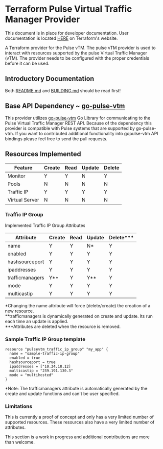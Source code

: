# Terraform Pulse Virtual Traffic Manager Provider

This document is in place for developer documentation.  User documentation is located [HERE](https://www.terraform.io/docs/providers/pulsevtm/) on Terraform's website.

A Terraform provider for the Pulse vTM.  The pulse vTM provider is used to interact with resources supported by the pulse Virtual Traffic Manager (vTM).
The provider needs to be configured with the proper credentials before it can be used.

## Introductory Documentation

Both [README.md](../../../README.md) and [BUILDING.md](../../../BUILDING.md) should be read first!

## Base API Dependency ~ [go-pulse-vtm](https://github.com/sky-uk/go-pulse-vtm)

This provider utilizes [go-pulse-vtm](https://github.com/sky-uk/go-pulse-vtm) Go Library for communicating to the Pulse Virtual Traffic Manager REST API.
Because of the dependency this provider is compatible with Pulse systems that are supported by go-pulse-vtm. If you want to contributed additional functionality into gopulse-vtm API bindings
please feel free to send the pull requests.


## Resources Implemented
| Feature                 | Create | Read  | Update  | Delete |
|-------------------------|--------|-------|---------|--------|
| Monitor                 |   Y    |   Y   |    N    |   Y    |
| Pools                   |   N    |   N   |    N    |   N    |
| Traffic IP              |   Y    |   Y   |    Y    |   Y    |
| Virtual Server          |   N    |   N   |    N    |   N    |


### Traffic IP Group

Implemented Traffic IP Group Attributes  
  
| Attribute       | Create | Read | Update | Delete*** |  
|-----------------|--------|------|--------|-----------|  
| name            |    Y   |   Y  |   N*   |   Y       |  
| enabled         |    Y   |   Y  |   Y    |   Y       |  
| hashsourceport  |    Y   |   Y  |   Y    |   Y       |  
| ipaddresses     |    Y   |   Y  |   Y    |   Y       |  
| trafficmanagers |    Y** |   Y  |   Y**  |   Y       |  
| mode            |    Y   |   Y  |   Y    |   Y       |  
| multicastip     |    Y   |   Y  |   Y    |   Y       |  
  
   
*Changing the name attribute will force (delete/create) the creation of a new resource.  
**trafficmanagers is dynamically generated on create and update. Its run each time an update is applied.  
***Attributes are deleted when the resource is removed.  

### Sample Traffic IP Group template

```   
resource "pulsevtm_traffic_ip_group" "my_app" {
  name = "sample-traffic-ip-group"
  enabled = true
  hashsourceport = true
  ipaddresses = ["10.34.10.12]
  multicastip = "239.191.130.3"
  mode = "multihosted"
}
```   

*Note: The trafficmanagers attribute is automatically generated by the create and update functions and can't be user specified.  
   
### Limitations

This is currently a proof of concept and only has a very limited number of
supported resources.  These resources also have a very limited number
of attributes.

This section is a work in progress and additional contributions are more than welcome.
